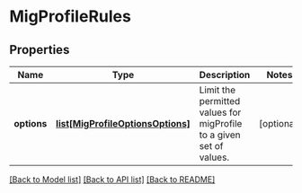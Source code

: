 # MigProfileRules

## Properties
Name | Type | Description | Notes
------------ | ------------- | ------------- | -------------
**options** | [**list[MigProfileOptionsOptions]**](MigProfileOptionsOptions.md) | Limit the permitted values for migProfile to a given set of values. | [optional] 

[[Back to Model list]](../README.md#documentation-for-models) [[Back to API list]](../README.md#documentation-for-api-endpoints) [[Back to README]](../README.md)


